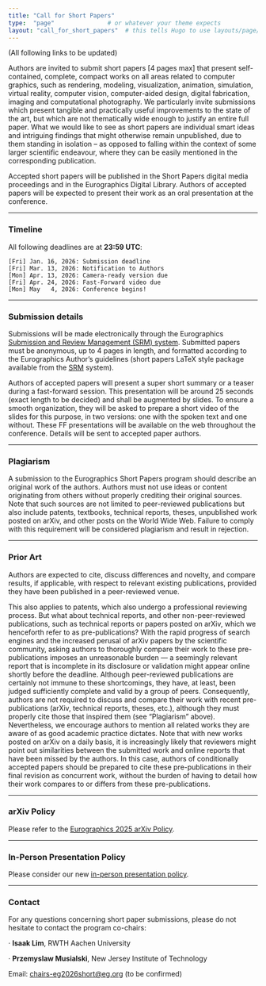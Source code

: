 ```yaml
---
title: "Call for Short Papers"
type:  "page"               # or whatever your theme expects
layout: "call_for_short_papers"  # this tells Hugo to use layouts/page/call_for_full_papers.html
---
```


(All following links to be updated)

Authors are invited to submit short papers [4 pages max] that present self-contained, complete, compact works on all areas related to computer graphics, such as rendering, modeling, visualization, animation, simulation, virtual reality, computer vision, computer-aided design, digital fabrication, imaging and computational photography. We particularly invite submissions which present tangible and practically useful improvements to the state of the art, but which are not thematically wide enough to justify an entire full paper. What we would like to see as short papers are individual smart ideas and intriguing findings that might otherwise remain unpublished, due to them standing in isolation – as opposed to falling within the context of some larger scientific endeavour, where they can be easily mentioned in the corresponding publication.

Accepted short papers will be published in the Short Papers digital media proceedings and in the Eurographics Digital Library. Authors of accepted papers will be expected to present their work as an oral presentation at the conference.

---


### Timeline

All following deadlines are at **23:59 UTC**:

``` 
[Fri] Jan. 16, 2026: Submission deadline
[Fri] Mar. 13, 2026: Notification to Authors
[Mon] Apr. 13, 2026: Camera-ready version due
[Fri] Apr. 24, 2026: Fast-Forward video due
[Mon] May   4, 2026: Conference begins!
```

---

### Submission details

Submissions will be made electronically through the Eurographics [Submission and Review Management (SRM) system](https://srmv2.eg.org/COMFy/Conference/EG_2025S). Submitted papers must be anonymous, up to 4 pages in length, and formatted according to the Eurographics Author’s guidelines (short papers LaTeX style package available from the [SRM](https://srmv2.eg.org/COMFy/Conference/EG_2025/Instruction) system).

Authors of accepted papers will present a super short summary or a teaser during a fast-forward session. This presentation will be around 25 seconds (exact length to be decided) and shall be augmented by slides. To ensure a smooth organization, they will be asked to prepare a short video of the slides for this purpose, in two versions: one with the spoken text and one without. These FF presentations will be available on the web throughout the conference. Details will be sent to accepted paper authors.

---


### Plagiarism

A submission to the Eurographics Short Papers program should describe an original work of the authors. Authors must not use ideas or content originating from others without properly crediting their original sources. Note that such sources are not limited to peer-reviewed publications but also include patents, textbooks, technical reports, theses, unpublished work posted on arXiv, and other posts on the World Wide Web. Failure to comply with this requirement will be considered plagiarism and result in rejection.

---


### Prior Art

Authors are expected to cite, discuss differences and novelty, and compare results, if applicable, with respect to relevant existing publications, provided they have been published in a peer-reviewed venue.

This also applies to patents, which also undergo a professional reviewing process. But what about technical reports, and other non-peer-reviewed publications, such as technical reports or papers posted on arXiv, which we henceforth refer to as pre-publications? With the rapid progress of search engines and the increased perusal of arXiv papers by the scientific community, asking authors to thoroughly compare their work to these pre-publications imposes an unreasonable burden — a seemingly relevant report that is incomplete in its disclosure or validation might appear online shortly before the deadline. Although peer-reviewed publications are certainly not immune to these shortcomings, they have, at least, been judged sufficiently complete and valid by a group of peers. Consequently, authors are not required to discuss and compare their work with recent pre-publications (arXiv, technical reports, theses, etc.), although they must properly cite those that inspired them (see “Plagiarism” above). Nevertheless, we encourage authors to mention all related works they are aware of as good academic practice dictates. Note that with new works posted on arXiv on a daily basis, it is increasingly likely that reviewers might point out similarities between the submitted work and online reports that have been missed by the authors. In this case, authors of conditionally accepted papers should be prepared to cite these pre-publications in their final revision as concurrent work, without the burden of having to detail how their work compares to or differs from these pre-publications.

---


### arXiv Policy

Please refer to the [Eurographics 2025 arXiv Policy](https://eg25.cs.ucl.ac.uk/main/arxiv-policy.html).


---


### In-Person Presentation Policy

Please consider our new [in-person presentation policy](https://eg25.cs.ucl.ac.uk/main/presentation-policy.html).


---

### Contact

For any questions concerning short paper submissions, please do not hesitate to contact the program co-chairs:

· **Isaak Lim**, RWTH Aachen University

· **Przemyslaw Musialski**, New Jersey Institute of Technology

Email: chairs-eg2026short@eg.org (to be confirmed)



